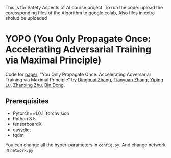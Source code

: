 This is for Safety Aspects of AI course project.
To run the code:
upload  the coressponding files of the Algorithm to google colab, Also files in extra sholud be uploaded
# YOPO (You Only Propagate Once: Accelerating Adversarial Training via Maximal Principle)
Code for  [paper](https://arxiv.org/abs/1905.00877): "You Only Propagate Once: Accelerating Adversarial Training via Maximal Principle" by [Dinghuai Zhang](https://zdhnarsil.github.io), [Tianyuan Zhang](http://tianyuanzhang.com), [Yiping Lu](https://web.stanford.edu/~yplu/), [Zhanxing Zhu](https://sites.google.com/view/zhanxingzhu/), [Bin Dong](http://bicmr.pku.edu.cn/~dongbin/).


## Prerequisites
* Pytorch==1.0.1, torchvision
* Python 3.5
* tensorboardX
* easydict
* tqdm


You can change all the hyper-parameters in `config.py`. And change network in `network.py`
